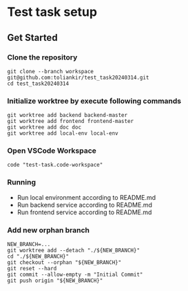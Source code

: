 # Test task setup

## Get Started

### Clone the repository
```shell
git clone --branch workspace git@github.com:toliankir/test_task20240314.git
cd test_task20240314
```

### Initialize worktree by execute following commands
```shell
git worktree add backend backend-master
git worktree add frontend frontend-master
git worktree add doc doc
git worktree add local-env local-env
```

### Open VSCode Workspace
```shell
code "test-task.code-workspace"
```

### Running

* Run local environment according to README.md
* Run backend service according to README.md
* Run frontend service according to README.md

### Add new orphan branch

```shell
NEW_BRANCH=...
git worktree add --detach "./${NEW_BRANCH}"
cd "./${NEW_BRANCH}"
git checkout --orphan "${NEW_BRANCH}"
git reset --hard
git commit --allow-empty -m "Initial Commit"
git push origin "${NEW_BRANCH}"
```
